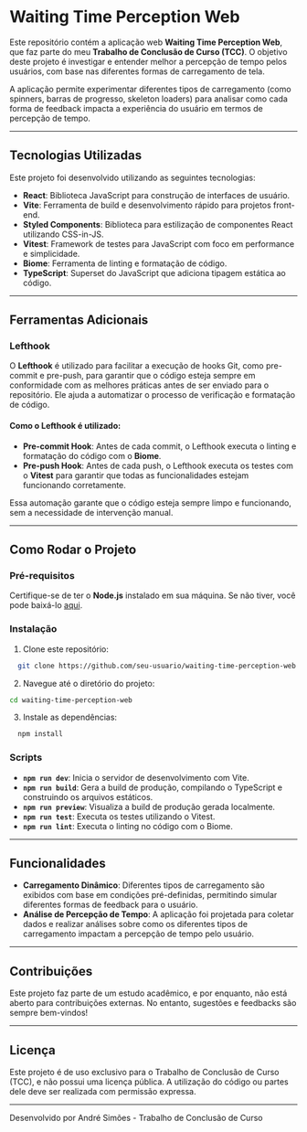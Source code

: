 # Waiting Time Perception Web

Este repositório contém a aplicação web **Waiting Time Perception Web**, que faz parte do meu **Trabalho de Conclusão de Curso (TCC)**. O objetivo deste projeto é investigar e entender melhor a percepção de tempo pelos usuários, com base nas diferentes formas de carregamento de tela.

A aplicação permite experimentar diferentes tipos de carregamento (como spinners, barras de progresso, skeleton loaders) para analisar como cada forma de feedback impacta a experiência do usuário em termos de percepção de tempo.

---

## Tecnologias Utilizadas

Este projeto foi desenvolvido utilizando as seguintes tecnologias:

- **React**: Biblioteca JavaScript para construção de interfaces de usuário.
- **Vite**: Ferramenta de build e desenvolvimento rápido para projetos front-end.
- **Styled Components**: Biblioteca para estilização de componentes React utilizando CSS-in-JS.
- **Vitest**: Framework de testes para JavaScript com foco em performance e simplicidade.
- **Biome**: Ferramenta de linting e formatação de código.
- **TypeScript**: Superset do JavaScript que adiciona tipagem estática ao código.

---

## Ferramentas Adicionais

### Lefthook

O **Lefthook** é utilizado para facilitar a execução de hooks Git, como pre-commit e pre-push, para garantir que o código esteja sempre em conformidade com as melhores práticas antes de ser enviado para o repositório. Ele ajuda a automatizar o processo de verificação e formatação de código.

#### Como o Lefthook é utilizado:

- **Pre-commit Hook**: Antes de cada commit, o Lefthook executa o linting e formatação do código com o **Biome**.
- **Pre-push Hook**: Antes de cada push, o Lefthook executa os testes com o **Vitest** para garantir que todas as funcionalidades estejam funcionando corretamente.

Essa automação garante que o código esteja sempre limpo e funcionando, sem a necessidade de intervenção manual.

---

## Como Rodar o Projeto

### Pré-requisitos

Certifique-se de ter o **Node.js** instalado em sua máquina. Se não tiver, você pode baixá-lo [aqui](https://nodejs.org/).

### Instalação

1. Clone este repositório:

```bash
  git clone https://github.com/seu-usuario/waiting-time-perception-web.git
```

2. Navegue até o diretório do projeto:

```bash
cd waiting-time-perception-web
```

3. Instale as dependências:

```bash
  npm install
```

### Scripts

- **`npm run dev`**: Inicia o servidor de desenvolvimento com Vite.
- **`npm run build`**: Gera a build de produção, compilando o TypeScript e construindo os arquivos estáticos.
- **`npm run preview`**: Visualiza a build de produção gerada localmente.
- **`npm run test`**: Executa os testes utilizando o Vitest.
- **`npm run lint`**: Executa o linting no código com o Biome.

---

## Funcionalidades

- **Carregamento Dinâmico**: Diferentes tipos de carregamento são exibidos com base em condições pré-definidas, permitindo simular diferentes formas de feedback para o usuário.
- **Análise de Percepção de Tempo**: A aplicação foi projetada para coletar dados e realizar análises sobre como os diferentes tipos de carregamento impactam a percepção de tempo pelo usuário.

---

## Contribuições

Este projeto faz parte de um estudo acadêmico, e por enquanto, não está aberto para contribuições externas. No entanto, sugestões e feedbacks são sempre bem-vindos!

---

## Licença

Este projeto é de uso exclusivo para o Trabalho de Conclusão de Curso (TCC), e não possui uma licença pública. A utilização do código ou partes dele deve ser realizada com permissão expressa.

---


Desenvolvido por André Simões - Trabalho de Conclusão de Curso

